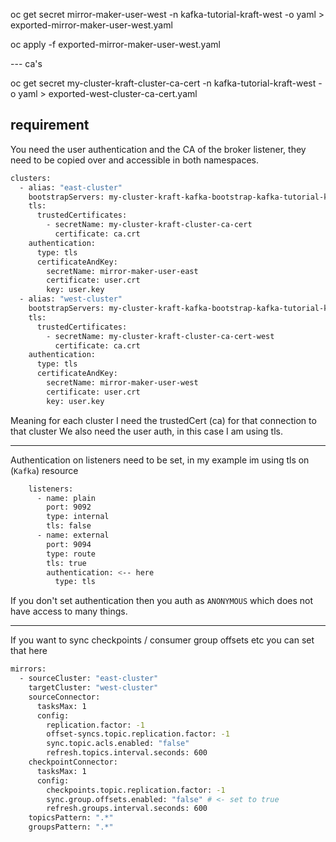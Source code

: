 oc get secret mirror-maker-user-west -n kafka-tutorial-kraft-west -o yaml > exported-mirror-maker-user-west.yaml

oc apply -f exported-mirror-maker-user-west.yaml


--- ca's

oc get secret my-cluster-kraft-cluster-ca-cert -n kafka-tutorial-kraft-west -o yaml > exported-west-cluster-ca-cert.yaml


## requirement
You need the user authentication and the CA of the broker listener, they need to be copied over and accessible in both namespaces.

```bash
clusters:
  - alias: "east-cluster"
    bootstrapServers: my-cluster-kraft-kafka-bootstrap-kafka-tutorial-kraft-east.apps.axolab.axodevelopment.dev:443
    tls:
      trustedCertificates:
        - secretName: my-cluster-kraft-cluster-ca-cert
          certificate: ca.crt
    authentication:
      type: tls
      certificateAndKey:
        secretName: mirror-maker-user-east
        certificate: user.crt
        key: user.key
  - alias: "west-cluster"
    bootstrapServers: my-cluster-kraft-kafka-bootstrap-kafka-tutorial-kraft-west.apps.axolab.axodevelopment.dev:443
    tls:
      trustedCertificates:
        - secretName: my-cluster-kraft-cluster-ca-cert-west
          certificate: ca.crt
    authentication:
      type: tls
      certificateAndKey:
        secretName: mirror-maker-user-west
        certificate: user.crt
        key: user.key
```

Meaning for each cluster I need the trustedCert (ca) for that connection to that cluster
We also need the user auth, in this case I am using tls.

---

Authentication on listeners need to be set, in my example im using tls on (`Kafka`) resource

```bash
    listeners:
      - name: plain
        port: 9092
        type: internal
        tls: false
      - name: external
        port: 9094
        type: route
        tls: true
        authentication: <-- here
          type: tls
```

If you don't set authentication then you auth as `ANONYMOUS` which does not have access to many things.

---

If you want to sync checkpoints / consumer group offsets etc you can set that here

```bash
mirrors:
  - sourceCluster: "east-cluster"
    targetCluster: "west-cluster"
    sourceConnector:
      tasksMax: 1
      config:
        replication.factor: -1
        offset-syncs.topic.replication.factor: -1
        sync.topic.acls.enabled: "false"
        refresh.topics.interval.seconds: 600
    checkpointConnector:
      tasksMax: 1
      config:
        checkpoints.topic.replication.factor: -1
        sync.group.offsets.enabled: "false" # <- set to true
        refresh.groups.interval.seconds: 600
    topicsPattern: ".*"
    groupsPattern: ".*"
```